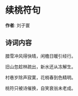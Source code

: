 # 续桃符句

**作者**: 刘子寰

## 诗词内容

腊雪冲风得快晴，闲檐日暖引经行。

旧山忽趁林疏出，新水还从冻解生。

村巷岁除声寂寞，花梢春到色精明。

桃符只被诗催换，自笑衰翁未老成。

